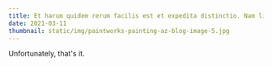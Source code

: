 ```yaml
---
title: Et harum quidem rerum facilis est et expedita distinctio. Nam libero tempore, cum soluta nobis est eligendi optio cumque
date: 2021-03-11
thumbnail: static/img/paintworks-painting-az-blog-image-5.jpg
---
```


Unfortunately, that's it.

